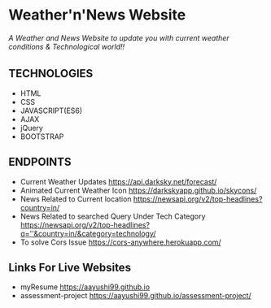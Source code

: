 # Weather'n'News Website

###### A Weather and News Website to update you with current weather conditions & Technological world!!

## TECHNOLOGIES
* HTML
* CSS
* JAVASCRIPT(ES6)
* AJAX
* jQuery
* BOOTSTRAP

## ENDPOINTS
* Current Weather Updates https://api.darksky.net/forecast/
* Animated Current Weather Icon https://darkskyapp.github.io/skycons/
* News Related to Current location https://newsapi.org/v2/top-headlines?country=in/
* News Related to searched Query Under Tech Category https://newsapi.org/v2/top-headlines?q=''&country=in/&category=technology/
* To solve Cors Issue https://cors-anywhere.herokuapp.com/

## Links For Live Websites
* myResume https://aayushi99.github.io
* assessment-project https://aayushi99.github.io/assessment-project/
